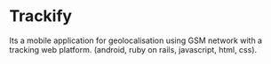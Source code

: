 # Trackify
Its a mobile application for geolocalisation using GSM network with a tracking web platform. (android, ruby on rails, javascript, html, css).
